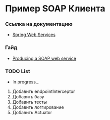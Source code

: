 # Пример SOAP Клиента

### Ссылка на документацию
* [Spring Web Services](https://docs.spring.io/spring-boot/docs/2.2.5.RELEASE/reference/htmlsingle/#boot-features-webservices)

### Гайд
* [Producing a SOAP web service](https://spring.io/guides/gs/producing-web-service/)

### TODO List
* In progress...
1) Добавить endpointInterceptor
2) Добавить базу
3) Добавить тесты
4) Добавить логгирование
5) Добавить Actuator
